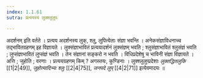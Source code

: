 ```yaml
---
index: 1.1.61
sutra: प्रत्ययस्य लुक्श्लुलुपः

---
```

अदर्शनम् इति वर्तते । प्रत्यय अदर्शनस्य लुक्, श्लु, लुपित्येताः संज्ञा भवन्ति । अनेकसंज्ञाविधनाच्च तद्भावितग्रहणम् इह विज्ञायते । लुक्संज्ञाभावितं प्रत्ययादर्शनं लुक्संज्ञम् भवति ;  श्लुसंज्ञाभावितं श्लुसंज्ञं भवति ; लुप्संज्ञाभावितं लुप्संज्ञं भवति । तेन संज्ञानां सङ्करो न भवति । विधिप्रदेशेषु च भाविनी संज्ञा विज्ञायते । अत्ति ; जुहोति ; वरणाः । प्रत्ययग्रहणम् किम् ? अगस्तयः,  कुण्डिनाः । लुक्श्लुलुप्प्रदेशाः _लुक्तद्धितलुकि_ [[1|2|49]], _जुहोत्यादिभ्यः श्लुः_ [[2|4|75]], _जनपदे लुप्_ [[4|2|71]] इत्येवमादयः ॥